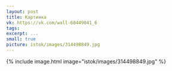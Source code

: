 ```yaml
---
layout: post
title: Картинка
vk: https://vk.com/wall-60449041_6
tags: 
excerpt: ...
small: true
picture: istok/images/314498849.jpg
---
```

{% include image.html image="istok/images/314498849.jpg" %}